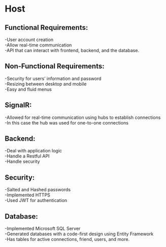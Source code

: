 # Host
## Functional Requirements:<br />
  -User account creation<br />
  -Allow real-time communication<br />
  -API that can interact with frontend, backend, and the database. <br />
## Non-Functional Requirements:<br />
  -Security for users’ information and password<br />
  -Resizing between desktop and mobile<br />
  -Easy and fluid menus<br />
## SignalR:<br />
  -Allowed for real-time communication using hubs to establish connections<br />
  -In this case the hub was used for one-to-one connections<br />
## Backend:<br />
  -Deal with application logic<br />
  -Handle a Restful API<br />
  -Handle security<br />
## Security:<br />
  -Salted and Hashed passwords<br />
  -Implemented HTTPS<br />
  -Used JWT for authentication<br />
## Database:<br />
  -Implemented Microsoft SQL Server<br />
  -Generated databases with a code-first design using Entity Framework<br />
  -Has tables for active connections, friend, users, and more. <br />
